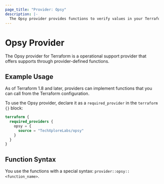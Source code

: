```yaml
---
page_title: "Provider: Opsy"
description: |-
  The Opsy provider provides functions to verify values in your Terraform configurations to make sure they meet specific criteria.
---
```


# Opsy Provider

The Opsy provider for Terraform is a operational support provider that offers supports through provider-defined functions.

## Example Usage

As of Terraform 1.8 and later, providers can implement functions that you can call from the Terraform configuration. 

To use the Opsy provider, declare it as a `required_provider` in the `terraform {}` block:

```terraform
terraform {
  required_providers {
    opsy = {
      source = "TechXploreLabs/opsy"
    }
  }
}
```

## Function Syntax

You use the functions with a special syntax: `provider::opsy::<function_name>`. 